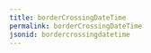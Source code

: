 ```yaml
---
title: borderCrossingDateTime
permalink: borderCrossingDateTime
jsonid: bordercrossingdatetime
---
```

